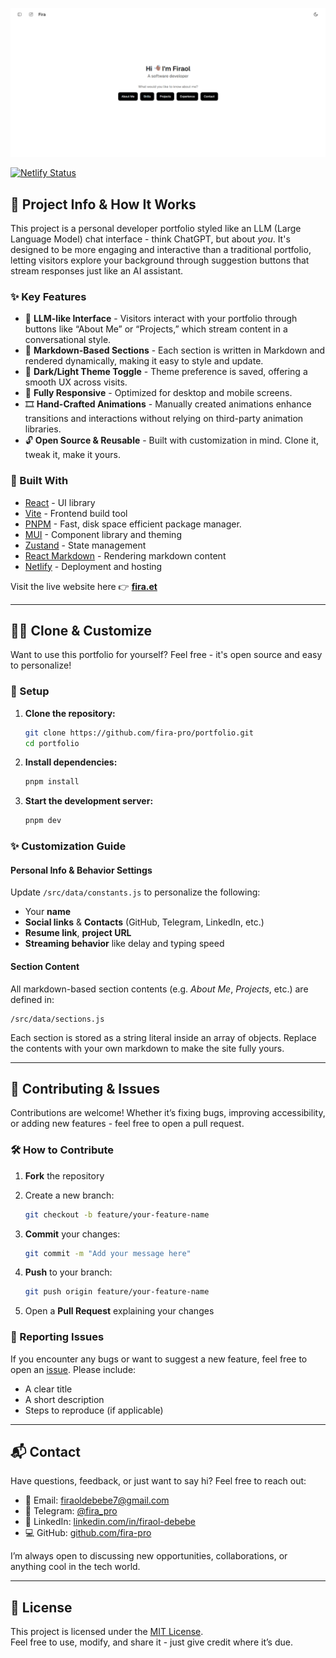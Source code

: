 [![Portfolio Screenshot](./screenshot.png)](https://fira.et)

[![Netlify Status](https://api.netlify.com/api/v1/badges/de8ae6f2-d4a7-427d-a8c8-652450c28c83/deploy-status)](https://app.netlify.com/projects/portfolio-fira-et/deploys)

## 📘 Project Info & How It Works

This project is a personal developer portfolio styled like an LLM (Large Language Model) chat interface - think ChatGPT, but about _you_. It's designed to be more engaging and interactive than a traditional portfolio, letting visitors explore your background through suggestion buttons that stream responses just like an AI assistant.

### ✨ Key Features

- 🧠 **LLM-like Interface** - Visitors interact with your portfolio through buttons like “About Me” or “Projects,” which stream content in a conversational style.
- 🎨 **Markdown-Based Sections** - Each section is written in Markdown and rendered dynamically, making it easy to style and update.
- 🌙 **Dark/Light Theme Toggle** - Theme preference is saved, offering a smooth UX across visits.
- 📱 **Fully Responsive** - Optimized for desktop and mobile screens.
- 🎞 **Hand-Crafted Animations** - Manually created animations enhance transitions and interactions without relying on third-party animation libraries.
- 🔓 **Open Source & Reusable** - Built with customization in mind. Clone it, tweak it, make it yours.

### 🧰 Built With

- [React](https://react.dev/) - UI library
- [Vite](https://vitejs.dev/) - Frontend build tool
- [PNPM](https://pnpm.io/) - Fast, disk space efficient package manager.
- [MUI](https://mui.com/) - Component library and theming
- [Zustand](https://zustand-demo.pmnd.rs/) - State management
- [React Markdown](https://github.com/remarkjs/react-markdown) - Rendering markdown content
- [Netlify](https://www.netlify.com/) - Deployment and hosting

Visit the live website here 👉 [**fira.et**](https://fira.et)

---

## 🧑‍💻 Clone & Customize

Want to use this portfolio for yourself? Feel free - it's open source and easy to personalize!

### 🔧 Setup

1. **Clone the repository:**

   ```bash
   git clone https://github.com/fira-pro/portfolio.git
   cd portfolio
   ```

2. **Install dependencies:**

   ```bash
   pnpm install
   ```

3. **Start the development server:**

   ```bash
   pnpm dev
   ```

### ✨ Customization Guide

#### Personal Info & Behavior Settings

Update `/src/data/constants.js` to personalize the following:

- Your **name**
- **Social links** & **Contacts** (GitHub, Telegram, LinkedIn, etc.)
- **Resume link**, **project URL**
- **Streaming behavior** like delay and typing speed

#### Section Content

All markdown-based section contents (e.g. _About Me_, _Projects_, etc.) are defined in:

```
/src/data/sections.js
```

Each section is stored as a string literal inside an array of objects. Replace the contents with your own markdown to make the site fully yours.

---

## 🤝 Contributing & Issues

Contributions are welcome! Whether it’s fixing bugs, improving accessibility, or adding new features - feel free to open a pull request.

### 🛠 How to Contribute

1. **Fork** the repository
2. Create a new branch:

   ```bash
   git checkout -b feature/your-feature-name
   ```

3. **Commit** your changes:

   ```bash
   git commit -m "Add your message here"
   ```

4. **Push** to your branch:

   ```bash
   git push origin feature/your-feature-name
   ```

5. Open a **Pull Request** explaining your changes

### 🐞 Reporting Issues

If you encounter any bugs or want to suggest a new feature, feel free to open an [issue](https://github.com/fira-pro/portfolio/issues). Please include:

- A clear title
- A short description
- Steps to reproduce (if applicable)

---

## 📬 Contact

Have questions, feedback, or just want to say hi? Feel free to reach out:

- 📧 Email: [firaoldebebe7@gmail.com](mailto:firaoldebebe7@gmail.com)
- 📱 Telegram: [@fira_pro](https://t.me/fira_pro)
- 💼 LinkedIn: [linkedin.com/in/firaol-debebe](https://linkedin.com/in/firaol-debebe)
- 💻 GitHub: [github.com/fira-pro](https://github.com/fira-pro)

I’m always open to discussing new opportunities, collaborations, or anything cool in the tech world.

---

## 🪪 License

This project is licensed under the [MIT License](LICENSE).  
Feel free to use, modify, and share it - just give credit where it’s due.
